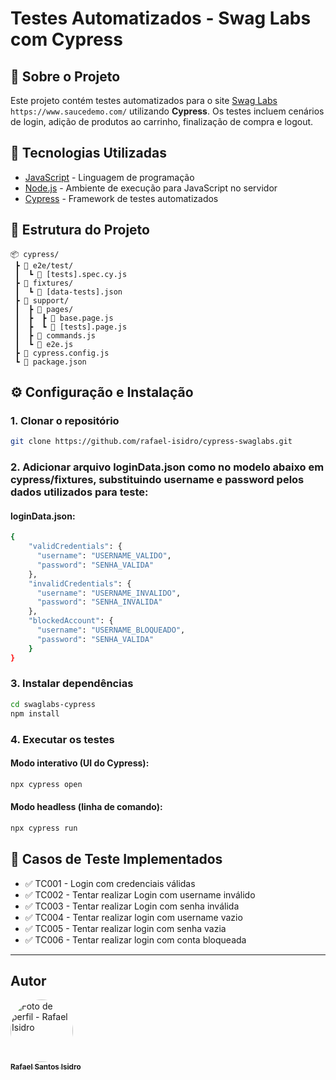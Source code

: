# Testes Automatizados - Swag Labs com Cypress

## 📌 Sobre o Projeto
Este projeto contém testes automatizados para o site [Swag Labs](https://www.saucedemo.com/) ```https://www.saucedemo.com/``` utilizando **Cypress**. Os testes incluem cenários de login, adição de produtos ao carrinho, finalização de compra e logout.

## 🚀 Tecnologias Utilizadas
- [JavaScript](https://developer.mozilla.org/pt-BR/docs/Web/JavaScript) - Linguagem de programação
- [Node.js](https://nodejs.org/) - Ambiente de execução para JavaScript no servidor
- [Cypress](https://www.cypress.io/) - Framework de testes automatizados

## 📂 Estrutura do Projeto
```
📦 cypress/
 ┣ 📂 e2e/test/
 ┃  ┗ 📜 [tests].spec.cy.js
 ┣ 📂 fixtures/
 ┃  ┗ 📜 [data-tests].json
 ┣ 📂 support/
 ┃  ┣ 📂 pages/
 ┃  ┣  ┣ 📜 base.page.js
 ┃  ┣  ┗ 📜 [tests].page.js
 ┃  ┣ 📜 commands.js
 ┃  ┗ 📜 e2e.js
 ┣ 📜 cypress.config.js
 ┗ 📜 package.json
```

## ⚙️ Configuração e Instalação
### 1. Clonar o repositório
```sh
git clone https://github.com/rafael-isidro/cypress-swaglabs.git
```
### 2. Adicionar arquivo loginData.json como no modelo abaixo em cypress/fixtures, substituindo username e password pelos dados utilizados para teste:
#### loginData.json:
```sh
{
    "validCredentials": {
      "username": "USERNAME_VALIDO",
      "password": "SENHA_VALIDA"
    },
    "invalidCredentials": {
      "username": "USERNAME_INVALIDO",
      "password": "SENHA_INVALIDA"
    },
    "blockedAccount": {
      "username": "USERNAME_BLOQUEADO",
      "password": "SENHA_VALIDA"
    }
}
```
### 3. Instalar dependências
```sh
cd swaglabs-cypress
npm install
```

### 4. Executar os testes
#### Modo interativo (UI do Cypress):
```sh
npx cypress open
```
#### Modo headless (linha de comando):
```sh
npx cypress run
```

## 📌 Casos de Teste Implementados
- ✅ TC001 - Login com credenciais válidas
- ✅ TC002 - Tentar realizar Login com username inválido
- ✅ TC003 - Tentar realizar Login com senha inválida
- ✅ TC004 - Tentar realizar login com username vazio
- ✅ TC005 - Tentar realizar login com senha vazia
- ✅ TC006 - Tentar realizar login com conta bloqueada

---
## Autor

<a href="https://github.com/rafael-isidro">
    <img style="border-radius: 50%;" src="https://avatars.githubusercontent.com/u/118776145?v=4" width="100px;" alt="Foto de perfil - Rafael Isidro"/>
    <br />
    <sub><b>Rafael Santos Isidro</b></sub>
</a> 
<br />

